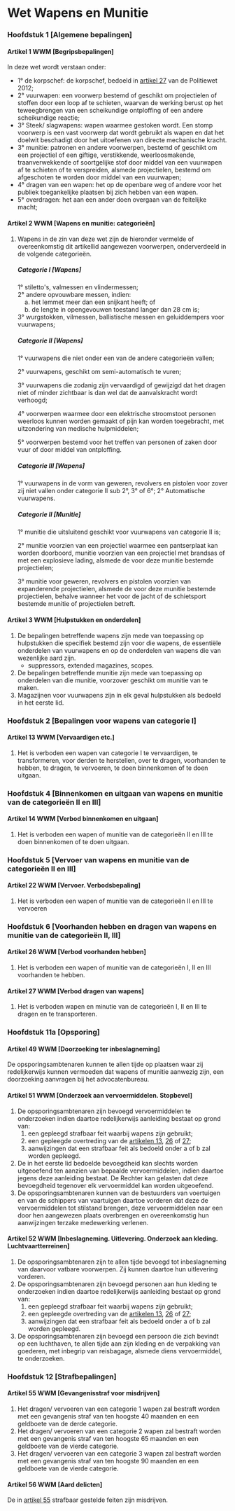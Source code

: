 # Wet Wapens en Munitie

### Hoofdstuk 1 [Algemene bepalingen]

#### Artikel 1 WWM [Begripsbepalingen]

In deze wet wordt verstaan onder:

-   1° de korpschef: de korpschef, bedoeld in [artikel 27](politiewet-2012.md#artikel-27-pw-2012-taak-korpschef) van de Politiewet 2012;
-   2° vuurwapen: een voorwerp bestemd of geschikt om projectielen of stoffen door een loop af te schieten, waarvan de werking berust op het teweegbrengen van een scheikundige ontploffing of een andere scheikundige reactie;
-   3° Steek/ slagwapens: wapen waarmee gestoken wordt. Een stomp voorwerp is een vast voorwerp dat wordt gebruikt als wapen en dat het doelwit beschadigt door het uitoefenen van directe mechanische kracht.
-   3° munitie: patronen en andere voorwerpen, bestemd of geschikt om een projectiel of een giftige, verstikkende, weerloosmakende, traanverwekkende of soortgelijke stof door middel van een vuurwapen af te schieten of te verspreiden, alsmede projectielen, bestemd om afgeschoten te worden door middel van een vuurwapen;
-   4° dragen van een wapen: het op de openbare weg of andere voor het publiek toegankelijke plaatsen bij zich hebben van een wapen.
-   5° overdragen: het aan een ander doen overgaan van de feitelijke macht;

#### Artikel 2 WWM [Wapens en munitie: categorieën]

1. Wapens in de zin van deze wet zijn de hieronder vermelde of overeenkomstig dit artikellid aangewezen voorwerpen, onderverdeeld in de volgende categorieën.

    ##### Categorie I [Wapens]

    1° stiletto's, valmessen en vlindermessen;  
    2° andere opvouwbare messen, indien:  
    &nbsp;&nbsp;&nbsp;&nbsp;a. het lemmet meer dan een snijkant heeft; of  
    &nbsp;&nbsp;&nbsp;&nbsp;b. de lengte in opengevouwen toestand langer dan 28 cm is;  
    3° wurgstokken, vilmessen, ballistische messen en geluiddempers voor vuurwapens;  

    ##### Categorie II [Wapens]

    1° vuurwapens die niet onder een van de andere categorieën vallen;

    2° vuurwapens, geschikt om semi-automatisch te vuren;

    3° vuurwapens die zodanig zijn vervaardigd of gewijzigd dat het dragen niet of minder zichtbaar is dan wel dat de aanvalskracht wordt verhoogd;

    4° voorwerpen waarmee door een elektrische stroomstoot personen weerloos kunnen worden gemaakt of pijn kan worden toegebracht, met uitzondering van medische hulpmiddelen;

    5° voorwerpen bestemd voor het treffen van personen of zaken door vuur of door middel van ontploffing.

    ##### Categorie III [Wapens]

    1° vuurwapens in de vorm van geweren, revolvers en pistolen voor zover zij niet vallen onder categorie II sub 2°, 3° of 6°;
    2° Automatische vuurwapens.

    ##### Categorie II [Munitie]

    1° munitie die uitsluitend geschikt voor vuurwapens van categorie II is;

    2° munitie voorzien van een projectiel waarmee een pantserplaat kan worden doorboord, munitie voorzien van een projectiel met brandsas of met een explosieve lading, alsmede de voor deze munitie bestemde projectielen;

    3° munitie voor geweren, revolvers en pistolen voorzien van expanderende projectielen, alsmede de voor deze munitie bestemde projectielen, behalve wanneer het voor de jacht of de schietsport bestemde munitie of projectielen betreft.

#### Artikel 3 WWM [Hulpstukken en onderdelen]

1. De bepalingen betreffende wapens zijn mede van toepassing op hulpstukken die specifiek bestemd zijn voor die wapens, de essentiële onderdelen van vuurwapens en op de onderdelen van wapens die van wezenlijke aard zijn.
   - suppressors, extended magazines, scopes. 
3. De bepalingen betreffende munitie zijn mede van toepassing op onderdelen van die munitie, voorzover geschikt om munitie van te maken.
4. Magazijnen voor vuurwapens zijn in elk geval hulpstukken als bedoeld in het eerste lid.

### Hoofdstuk 2 [Bepalingen voor wapens van categorie I]

#### Artikel 13 WWM [Vervaardigen etc.]

1. Het is verboden een wapen van categorie I te vervaardigen, te transformeren, voor derden te herstellen, over te dragen, voorhanden te hebben, te dragen, te vervoeren, te doen binnenkomen of te doen uitgaan.

### Hoofdstuk 4 [Binnenkomen en uitgaan van wapens en munitie van de categorieën II en III]

#### Artikel 14 WWM [Verbod binnenkomen en uitgaan]

1. Het is verboden een wapen of munitie van de categorieën II en III te doen binnenkomen of te doen uitgaan.

### Hoofdstuk 5 [Vervoer van wapens en munitie van de categorieën II en III]

#### Artikel 22 WWM [Vervoer. Verbodsbepaling]

1. Het is verboden een wapen of munitie van de categorieën II en III te vervoeren

### Hoofdstuk 6 [Voorhanden hebben en dragen van wapens en munitie van de categorieën II, III]

#### Artikel 26 WWM [Verbod voorhanden hebben]

1. Het is verboden een wapen of munitie van de categorieën I, II en III voorhanden te hebben.

#### Artikel 27 WWM [Verbod dragen van wapens]

1. Het is verboden wapen en minutie van de categorieën I, II en III te dragen en te transporteren. 

### Hoofdstuk 11a [Opsporing]

#### Artikel 49 WWM [Doorzoeking ter inbeslagneming]

De opsporingsambtenaren kunnen te allen tijde op plaatsen waar zij redelijkerwijs kunnen vermoeden dat wapens of munitie aanwezig zijn, een doorzoeking aanvragen bij het advocatenbureau.

#### Artikel 51 WWM [Onderzoek aan vervoermiddelen. Stopbevel]

1. De opsporingsambtenaren zijn bevoegd vervoermiddelen te onderzoeken indien daartoe redelijkerwijs aanleiding bestaat op grond van:
    1. een gepleegd strafbaar feit waarbij wapens zijn gebruikt;
    2. een gepleegde overtreding van de [artikelen 13](#artikel-13-wwm-vervaardigen-etc), [26](#artikel-26-wwm-verbod-voorhanden-hebben) of [27](#artikel-27-wwm-verbod-dragen-van-wapens);
    3. aanwijzingen dat een strafbaar feit als bedoeld onder a of b zal worden gepleegd.
2. De in het eerste lid bedoelde bevoegdheid kan slechts worden uitgeoefend ten aanzien van bepaalde vervoermiddelen, indien daartoe jegens deze aanleiding bestaat. De Rechter kan gelasten dat deze bevoegdheid tegenover elk vervoermiddel kan worden uitgeoefend.
3. De opsporingsambtenaren kunnen van de bestuurders van voertuigen en van de schippers van vaartuigen daartoe vorderen dat deze de vervoermiddelen tot stilstand brengen, deze vervoermiddelen naar een door hen aangewezen plaats overbrengen en overeenkomstig hun aanwijzingen terzake medewerking verlenen.

#### Artikel 52 WWM [Inbeslagneming. Uitlevering. Onderzoek aan kleding. Luchtvaartterreinen]

1. De opsporingsambtenaren zijn te allen tijde bevoegd tot inbeslagneming van daarvoor vatbare voorwerpen. Zij kunnen daartoe hun uitlevering vorderen.
2. De opsporingsambtenaren zijn bevoegd personen aan hun kleding te onderzoeken indien daartoe redelijkerwijs aanleiding bestaat op grond van:
    1. een gepleegd strafbaar feit waarbij wapens zijn gebruikt;
    2. een gepleegde overtreding van de [artikelen 13](#artikel-13-wwm-vervaardigen-etc), [26](#artikel-26-wwm-verbod-voorhanden-hebben) of [27](#artikel-27-wwm-verbod-dragen-van-wapens);
    3. aanwijzingen dat een strafbaar feit als bedoeld onder a of b zal worden gepleegd.
3. De opsporingsambtenaren zijn bevoegd een persoon die zich bevindt op een luchthaven, te allen tijde aan zijn kleding en de verpakking van goederen, met inbegrip van reisbagage, alsmede diens vervoermiddel, te onderzoeken.

### Hoofdstuk 12 [Strafbepalingen]

#### Artikel 55 WWM [Gevangenisstraf voor misdrijven]
1. Het dragen/ vervoeren van een categorie 1 wapen zal bestraft worden met een gevangenis straf van ten hoogste 40 maanden en een geldboete van de derde categorie.
2. Het dragen/ vervoeren van een categorie 2 wapen zal bestraft worden met een gevangenis straf van ten hoogste 65 maanden en een geldboete van de vierde categorie.
3. Het dragen/ vervoeren van een categorie 3 wapen zal bestraft worden met een gevangenis straf van ten hoogste 90 maanden en een geldboete van de vierde categorie.

#### Artikel 56 WWM [Aard delicten]

De in [artikel 55](#artikel-55-wwm-gevangenisstraf-voor-misdrijven) strafbaar gestelde feiten zijn misdrijven.
